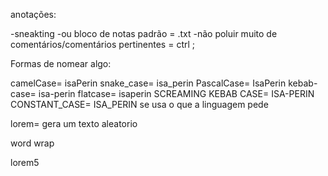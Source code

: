 anotações:


-sneakting
-ou bloco de notas padrão = .txt
-não poluir muito de comentários/comentários pertinentes = ctrl ;

Formas de nomear algo:

camelCase= isaPerin
snake_case= isa_perin
PascalCase= IsaPerin
kebab-case= isa-perin
flatcase= isaperin
SCREAMING KEBAB CASE= ISA-PERIN
CONSTANT_CASE= ISA_PERIN
se usa o que a linguagem pede

lorem= gera um texto aleatorio

word wrap
<p>lorem5</p>